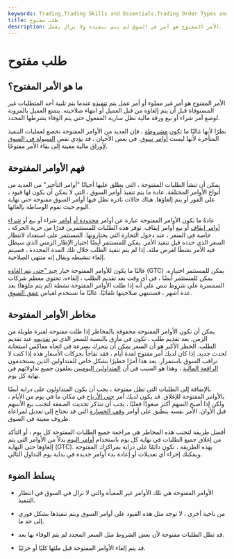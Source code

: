 ```yaml
---
keywords: Trading,Trading Skills and Essentials,Trading Order Types and Processes,Trading Skills,Trading Orders
title: طلب مفتوح
description: الأمر المفتوح هو أمر في السوق لم يتم تنفيذه ولا يزال يعمل.
---
```


# طلب مفتوح
## ما هو الأمر المفتوح؟

الأمر المفتوح هو أمر غير مملوء أو أمر عمل يتم [تنفيذه](/execution) عندما يتم تلبية أحد المتطلبات غير المستوفاة قبل أن يتم إلغاؤه من قبل العميل أو انتهاء صلاحيته. يتمتع العميل بالمرونة لوضع أمر شراء أو بيع ورقة مالية تظل سارية المفعول حتى يتم الوفاء بشرطها المحدد.

نظرًا لأنها غالبًا ما تكون [مشروطة](/conditionalorder) ، فإن العديد من الأوامر المفتوحة تخضع لعمليات التنفيذ المتأخرة لأنها ليست [أوامر سوق](/marketorder). في بعض الأحيان ، قد يؤدي نقص [السيولة في السوق لأوراق](/liquidity) مالية معينة إلى بقاء الأمر مفتوحًا.

## فهم الأوامر المفتوحة

يمكن أن تنشأ الطلبات المفتوحة ، التي يطلق عليها أحيانًا "أوامر التأخير" من العديد من أنواع الأوامر المختلفة. عادة ما يتم تنفيذ أوامر السوق ، التي لا يمكن أن يكون لها قيود ، على الفور أو يتم إلغاؤها. هناك حالات نادرة تظل فيها أوامر السوق مفتوحة حتى نهاية اليوم حيث تقوم الوساطة بإلغائها.

عادةً ما تكون الأوامر المفتوحة عبارة عن أوامر [محدودة أو](/limitorder) [أوامر](/limitorder) شراء أو بيع أو [شراء أوامر إيقاف](/buystoporder) أو بيع أوامر إيقاف. توفر هذه الطلبات للمستثمرين قدرًا من حرية الحركة ، خاصة في السعر ، عند دخول التجارة التي يختارونها. المستثمر على استعداد لانتظار السعر الذي حدده قبل تنفيذ الأمر. يمكن للمستثمر أيضًا اختيار الإطار الزمني الذي سيظل فيه الأمر نشطًا لغرض ملئه. إذا لم يتم تنفيذ الطلب خلال تلك المدة المحددة ، فسيتم إلغاء تنشيطه ويقال إنه منتهي الصلاحية.

غالبًا ما يكون للأوامر المفتوحة خيار [جيد "حتى يتم إلغاؤه](/gtc) (GTC) يمكن للمستثمر اختياره. يمكن للمستثمر أيضًا ، في أي وقت بعد تقديم الطلب ، إلغاءه. تحتوي معظم شركات السمسرة على شروط تنص على أنه إذا ظلت الأوامر المفتوحة نشطة (لم يتم ملؤها) بعد عدة أشهر ، فستنتهي صلاحيتها تلقائيًا. غالبًا ما تستخدم لقياس [عمق السوق](/depth-of-market).

## مخاطر الأوامر المفتوحة

يمكن أن تكون الأوامر المفتوحة محفوفة بالمخاطر إذا ظلت مفتوحة لفترة طويلة من الزمن. بعد تقديم طلب ، تكون في مأزق بالنسبة للسعر الذي تم [تقديمه](/quoted-price) عند تقديم الطلب. الخطر الأكبر هو أن السعر يمكن أن يتحرك بسرعة في اتجاه معاكس استجابة لحدث جديد. إذا كان لديك أمر مفتوح لعدة أيام ، فقد تفاجأ بحركات الأسعار هذه إذا كنت لا تراقب السوق باستمرار. يعد هذا أمرًا خطيرًا بشكل خاص للمتداولين الذين يستخدمون [الرافعة المالية](/leverage) ، وهذا هو السبب في أن [المتداولين اليوميين](/daytrader) يغلقون جميع تداولاتهم في نهاية كل يوم.

بالإضافة إلى الطلبات التي تظل مفتوحة ، يجب أن يكون المتداولون على دراية أيضًا بالأوامر المفتوحة للإغلاق. قد يكون لديك أمر [جني الأرباح](/take-profitorder) في مكان ما في يوم من الأيام ، ولكن إذا أصبح السهم أكثر صعودًا فعليًا ، يجب أن تتذكر تحديث الصفقة لتجنب بيع الأسهم قبل الأوان. الأمر نفسه ينطبق على أوامر [وقف الخسارة](/stop-lossorder) التي قد تحتاج إلى تعديل لمراعاة ظروف معينة في السوق.

أفضل طريقة لتجنب هذه المخاطر هي مراجعة جميع الطلبات المفتوحة كل يوم ، أو التأكد من إغلاق جميع الطلبات في نهاية كل يوم باستخدام [أوامر اليوم](/dayorder) بدلاً من الأوامر التي يتم إلغاؤها حتى النهاية (GTC). بهذه الطريقة ، تكون دائمًا على دراية بمراكزك المفتوحة ويمكنك إجراء أي تعديلات أو إعادة بدء أوامر جديدة في بداية يوم التداول التالي.

## يسلط الضوء

- الأوامر المفتوحة هي تلك الأوامر غير المعبأة والتي لا تزال في السوق في انتظار التنفيذ.

- من ناحية أخرى ، لا توجد مثل هذه القيود على أوامر السوق ويتم تنفيذها بشكل فوري إلى حد ما.

- قد تظل الطلبات مفتوحة لأن بعض الشروط مثل السعر المحدد لم يتم الوفاء بها بعد.

- قد يتم إلغاء الأوامر المفتوحة قبل ملئها كليًا أو جزئيًا.

